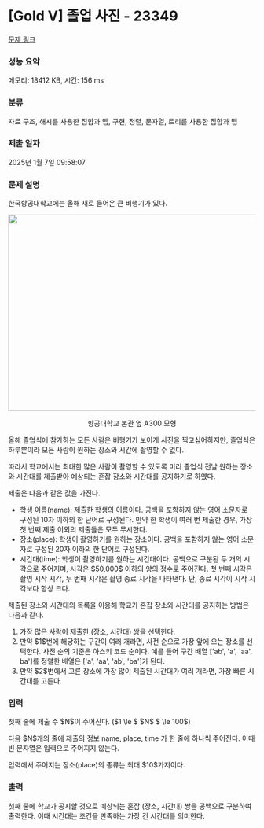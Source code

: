 # [Gold V] 졸업 사진 - 23349 

[문제 링크](https://www.acmicpc.net/problem/23349) 

### 성능 요약

메모리: 18412 KB, 시간: 156 ms

### 분류

자료 구조, 해시를 사용한 집합과 맵, 구현, 정렬, 문자열, 트리를 사용한 집합과 맵

### 제출 일자

2025년 1월 7일 09:58:07

### 문제 설명

<p>한국항공대학교에는 올해 새로 들어온 큰 비행기가 있다.</p>

<p style="text-align: center;"><img alt="" src="" style="width: 661px; height: 400px;"></p>

<p style="text-align: center;">항공대학교 본관 옆 A300 모형</p>

<p>올해 졸업식에 참가하는 모든 사람은 비행기가 보이게 사진을 찍고싶어하지만, 졸업식은 하루뿐이라 모든 사람이 원하는 장소와 시간에 촬영할 수 없다.</p>

<p>따라서 학교에서는 최대한 많은 사람이 촬영할 수 있도록 미리 졸업식 전날 원하는 장소와 시간대를 제출받아 예상되는 혼잡 장소와 시간대를 공지하기로 하였다.</p>

<p>제출은 다음과 같은 값을 가진다.</p>

<ul>
	<li>학생 이름(name): 제출한 학생의 이름이다. 공백을 포함하지 않는 영어 소문자로 구성된 10자 이하의 한 단어로 구성된다. 만약 한 학생이 여러 번 제출한 경우, 가장 첫 번째 제출 이외의 제출들은 모두 무시한다.</li>
	<li>장소(place): 학생이 촬영하기를 원하는 장소이다. 공백을 포함하지 않는 영어 소문자로 구성된 20자 이하의 한 단어로 구성된다.</li>
	<li>시간대(time): 학생이 촬영하기를 원하는 시간대이다. 공백으로 구분된 두 개의 시각으로 주어지며, 시각은 $50,000$ 이하의 양의 정수로 주어진다. 첫 번째 시각은 촬영 시작 시각, 두 번째 시각은 촬영 종료 시각을 나타낸다. 단, 종료 시각이 시작 시각보다 항상 크다.</li>
</ul>

<p>제출된 장소와 시간대의 목록을 이용해 학교가 혼잡 장소와 시간대를 공지하는 방법은 다음과 같다.</p>

<ol>
	<li>가장 많은 사람이 제출한 (장소, 시간대) 쌍을 선택한다.</li>
	<li>만약 $1$번에 해당하는 구간이 여러 개라면, 사전 순으로 가장 앞에 오는 장소를 선택한다. 사전 순의 기준은 아스키 코드 순이다. 예를 들어 구간 배열 ['ab', 'a', 'aa', ba']를 정렬한 배열은 ['a', 'aa', 'ab', 'ba']가 된다.</li>
	<li>만약 $2$번에서 고른 장소에 가장 많이 제출된 시간대가 여러 개라면, 가장 빠른 시간대를 고른다.</li>
</ol>

### 입력 

 <p>첫째 줄에 제출 수 $N$이 주어진다. ($1 \le $ $N$ $ \le 100$)</p>

<p>다음 $N$개의 줄에 제출의 정보 name, place, time 가 한 줄에 하나씩 주어진다. 이때 빈 문자열은 입력으로 주어지지 않는다.</p>

<p>입력에서 주어지는 장소(place)의 종류는 최대 $10$가지이다.</p>

### 출력 

 <p>첫째 줄에 학교가 공지할 것으로 예상되는 혼잡 (장소, 시간대) 쌍을 공백으로 구분하여 출력한다. 이때 시간대는 조건을 만족하는 가장 긴 시간대를 의미한다.</p>

